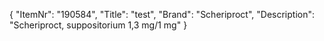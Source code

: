 {
  "ItemNr": "190584",
  "Title": "test",
  "Brand": "Scheriproct",
  "Description": "Scheriproct, suppositorium 1,3 mg/1 mg"
}